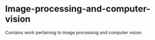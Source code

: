 # Image-processing-and-computer-vision
Contains work pertaining to image processing and computer vision.
